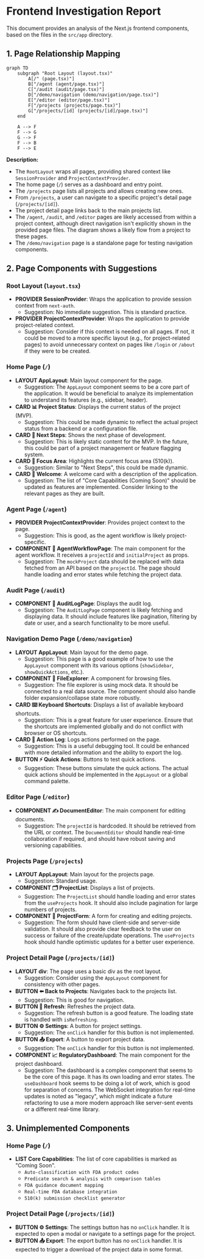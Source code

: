 # Frontend Investigation Report

This document provides an analysis of the Next.js frontend components, based on the files in the `src/app` directory.

## 1. Page Relationship Mapping

```mermaid
graph TD
    subgraph "Root Layout (layout.tsx)"
        A[/" (page.tsx)"]
        B["/agent (agent/page.tsx)"]
        C["/audit (audit/page.tsx)"]
        D["/demo/navigation (demo/navigation/page.tsx)"]
        E["/editor (editor/page.tsx)"]
        F["/projects (projects/page.tsx)"]
        G["/projects/[id] (projects/[id]/page.tsx)"]
    end

    A --> F
    F --> G
    G --> F
    F --> B
    F --> E
```

**Description:**

*   The `RootLayout` wraps all pages, providing shared context like `SessionProvider` and `ProjectContextProvider`.
*   The home page (`/`) serves as a dashboard and entry point.
*   The `/projects` page lists all projects and allows creating new ones.
*   From `/projects`, a user can navigate to a specific project's detail page (`/projects/[id]`).
*   The project detail page links back to the main projects list.
*   The `/agent`, `/audit`, and `/editor` pages are likely accessed from within a project context, although direct navigation isn't explicitly shown in the provided page files. The diagram shows a likely flow from a project to these pages.
*   The `/demo/navigation` page is a standalone page for testing navigation components.

## 2. Page Components with Suggestions

### Root Layout (`layout.tsx`)

-   **PROVIDER SessionProvider**: Wraps the application to provide session context from `next-auth`.
    -   Suggestion: No immediate suggestion. This is standard practice.
-   **PROVIDER ProjectContextProvider**: Wraps the application to provide project-related context.
    -   Suggestion: Consider if this context is needed on all pages. If not, it could be moved to a more specific layout (e.g., for project-related pages) to avoid unnecessary context on pages like `/login` or `/about` if they were to be created.

### Home Page (`/`)

-   **LAYOUT AppLayout**: Main layout component for the page.
    -   Suggestion: The `AppLayout` component seems to be a core part of the application. It would be beneficial to analyze its implementation to understand its features (e.g., sidebar, header).
-   **CARD 📊 Project Status**: Displays the current status of the project (MVP).
    -   Suggestion: This could be made dynamic to reflect the actual project status from a backend or a configuration file.
-   **CARD 🚀 Next Steps**: Shows the next phase of development.
    -   Suggestion: This is likely static content for the MVP. In the future, this could be part of a project management or feature flagging system.
-   **CARD 🎯 Focus Area**: Highlights the current focus area (510(k)).
    -   Suggestion: Similar to "Next Steps", this could be made dynamic.
-   **CARD 👋 Welcome**: A welcome card with a description of the application.
    -   Suggestion: The list of "Core Capabilities (Coming Soon)" should be updated as features are implemented. Consider linking to the relevant pages as they are built.

### Agent Page (`/agent`)

-   **PROVIDER ProjectContextProvider**: Provides project context to the page.
    -   Suggestion: This is good, as the agent workflow is likely project-specific.
-   **COMPONENT 🤖 AgentWorkflowPage**: The main component for the agent workflow. It receives a `projectId` and `initialProject` as props.
    -   Suggestion: The `mockProject` data should be replaced with data fetched from an API based on the `projectId`. The page should handle loading and error states while fetching the project data.

### Audit Page (`/audit`)

-   **COMPONENT 📜 AuditLogPage**: Displays the audit log.
    -   Suggestion: The `AuditLogPage` component is likely fetching and displaying data. It should include features like pagination, filtering by date or user, and a search functionality to be more useful.

### Navigation Demo Page (`/demo/navigation`)

-   **LAYOUT AppLayout**: Main layout for the demo page.
    -   Suggestion: This page is a good example of how to use the `AppLayout` component with its various options (`showSidebar`, `showQuickActions`, etc.).
-   **COMPONENT 📁 FileExplorer**: A component for browsing files.
    -   Suggestion: The file explorer is using mock data. It should be connected to a real data source. The component should also handle folder expansion/collapse state more robustly.
-   **CARD ⌨️ Keyboard Shortcuts**: Displays a list of available keyboard shortcuts.
    -   Suggestion: This is a great feature for user experience. Ensure that the shortcuts are implemented globally and do not conflict with browser or OS shortcuts.
-   **CARD 📝 Action Log**: Logs actions performed on the page.
    -   Suggestion: This is a useful debugging tool. It could be enhanced with more detailed information and the ability to export the log.
-   **BUTTON ⚡️ Quick Actions**: Buttons to test quick actions.
    -   Suggestion: These buttons simulate the quick actions. The actual quick actions should be implemented in the `AppLayout` or a global command palette.

### Editor Page (`/editor`)

-   **COMPONENT ✍️ DocumentEditor**: The main component for editing documents.
    -   Suggestion: The `projectId` is hardcoded. It should be retrieved from the URL or context. The `DocumentEditor` should handle real-time collaboration if required, and should have robust saving and versioning capabilities.

### Projects Page (`/projects`)

-   **LAYOUT AppLayout**: Main layout for the projects page.
    -   Suggestion: Standard usage.
-   **COMPONENT 🗂️ ProjectList**: Displays a list of projects.
    -   Suggestion: The `ProjectList` should handle loading and error states from the `useProjects` hook. It should also include pagination for large numbers of projects.
-   **COMPONENT 📝 ProjectForm**: A form for creating and editing projects.
    -   Suggestion: The form should have client-side and server-side validation. It should also provide clear feedback to the user on success or failure of the create/update operations. The `useProjects` hook should handle optimistic updates for a better user experience.

### Project Detail Page (`/projects/[id]`)

-   **LAYOUT div**: The page uses a basic div as the root layout.
    -   Suggestion: Consider using the `AppLayout` component for consistency with other pages.
-   **BUTTON ⬅️ Back to Projects**: Navigates back to the projects list.
    -   Suggestion: This is good for navigation.
-   **BUTTON 🔄 Refresh**: Refreshes the project data.
    -   Suggestion: The refresh button is a good feature. The loading state is handled with `isRefreshing`.
-   **BUTTON ⚙️ Settings**: A button for project settings.
    -   Suggestion: The `onClick` handler for this button is not implemented.
-   **BUTTON 📤 Export**: A button to export project data.
    -   Suggestion: The `onClick` handler for this button is not implemented.
-   **COMPONENT 📈 RegulatoryDashboard**: The main component for the project dashboard.
    -   Suggestion: The dashboard is a complex component that seems to be the core of this page. It has its own loading and error states. The `useDashboard` hook seems to be doing a lot of work, which is good for separation of concerns. The WebSocket integration for real-time updates is noted as "legacy", which might indicate a future refactoring to use a more modern approach like server-sent events or a different real-time library.

## 3. Unimplemented Components

### Home Page (`/`)

-   **LIST Core Capabilities**: The list of core capabilities is marked as "Coming Soon".
    -   `Auto-classification with FDA product codes`
    -   `Predicate search & analysis with comparison tables`
    -   `FDA guidance document mapping`
    -   `Real-time FDA database integration`
    -   `510(k) submission checklist generator`

### Project Detail Page (`/projects/[id]`)

-   **BUTTON ⚙️ Settings**: The settings button has no `onClick` handler. It is expected to open a modal or navigate to a settings page for the project.
-   **BUTTON 📤 Export**: The export button has no `onClick` handler. It is expected to trigger a download of the project data in some format.